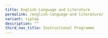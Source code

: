 ```yaml
---
title: English Language and Literature
permalink: /english-language-and-literature/
variant: tiptap
description: ""
third_nav_title: Instructional Programme
---
```

<p></p>